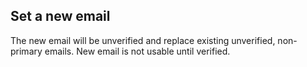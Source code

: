 ## Set a new email

The new email will be unverified and replace existing unverified, non-primary emails.
New email is not usable until verified.
